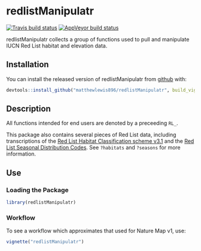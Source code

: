 
# redlistManipulatr

<!-- badges: start -->
[![Travis build status](https://travis-ci.com/matthewlewis896/redlistManipulatr.svg?branch=master)](https://travis-ci.com/matthewlewis896/redlistManipulatr)
[![AppVeyor build status](https://ci.appveyor.com/api/projects/status/github/matthewlewis896/redlistManipulatr?branch=master&svg=true)](https://ci.appveyor.com/project/matthewlewis896/redlistManipulatr)
<!-- badges: end -->

redlistManipulatr collects a group of functions used to pull and manipulate IUCN Red List habitat and elevation data.

## Installation

You can install the released version of redlistManipulatr from [github](https://github.com/matthewlewis896/redlistManipulatr) with:

``` r
devtools::install_github("matthewlewis896/redlistManipulatr", build_vignettes = TRUE)
```

## Description

All functions intended for end users are denoted by a preceeding `RL_`.

This package also contains several pieces of Red List data, including transcriptions of the [Red List Habitat Classification scheme v3.1](https://www.iucnredlist.org/resources/habitat-classification-scheme) and the [Red List Seasonal Distribution Codes](https://www.iucnredlist.org/resources/mappingstandards). See `?habitats` and `?seasons` for more information.

## Use

### Loading the Package

``` r
library(redlistManipulatr)
```

### Workflow

To see a workflow which approximates that used for Nature Map v1, use:

``` r
vignette("redlistManipulatr")
```
